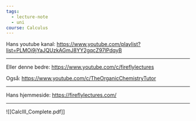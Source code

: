 ```yaml
---
tags:
  - lecture-note
  - uni
course: Calculus
---
```

Hans youtube kanal:
https://www.youtube.com/playlist?list=PLMOi9jYaJQUzkAGmJ8YY2gqcZ97lPdqyB

***

Eller denne bedre:
https://www.youtube.com/c/fireflylectures

Også:
https://www.youtube.com/c/TheOrganicChemistryTutor
***
Hans hjemmeside:
https://fireflylectures.com/

***

![[CalcIII_Complete.pdf]]